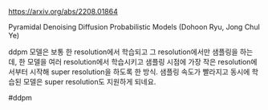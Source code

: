 https://arxiv.org/abs/2208.01864

Pyramidal Denoising Diffusion Probabilistic Models (Dohoon Ryu, Jong Chul Ye)

ddpm 모델은 보통 한 resolution에서 학습되고 그 resolution에서만 샘플링을 하는데, 한 모델을 여러 resolution에서 학습시키고 샘플링 시점에 가장 작은 resolution에서부터 시작해 super resolution을 하도록 한 방식. 샘플링 속도가 빨라지고 동시에 학습된 모델은 super resolution도 지원하게 되네요.

#ddpm